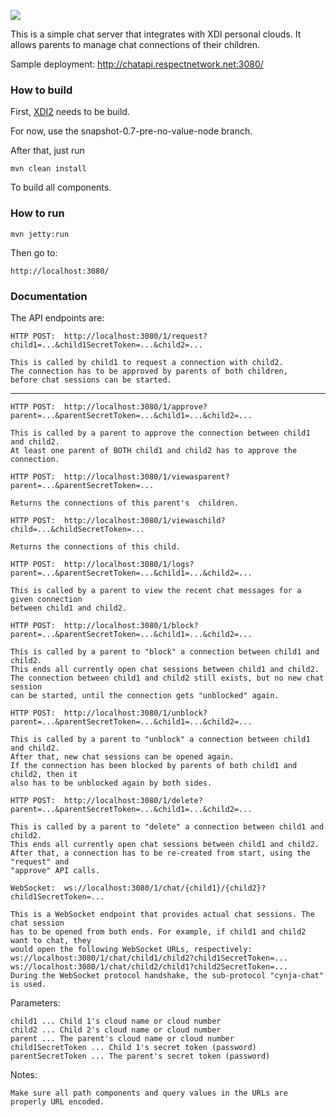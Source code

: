 <img src="http://neustarpc.github.com/neustar-clouds/images/logo.png"><br>

This is a simple chat server that integrates with XDI personal clouds.
It allows parents to manage chat connections of their children.

Sample deployment: http://chatapi.respectnetwork.net:3080/

### How to build

First, [XDI2](http://github.com/projectdanube/xdi2) needs to be build.

For now, use the snapshot-0.7-pre-no-value-node branch.

After that, just run

    mvn clean install

To build all components.

### How to run

	mvn jetty:run

Then go to:

	http://localhost:3080/

### Documentation

The API endpoints are:

	HTTP POST:  http://localhost:3080/1/request?child1=...&child1SecretToken=...&child2=...
	
	This is called by child1 to request a connection with child2.
	The connection has to be approved by parents of both children,
	before chat sessions can be started.

---

	HTTP POST:  http://localhost:3080/1/approve?parent=...&parentSecretToken=...&child1=...&child2=...
	
	This is called by a parent to approve the connection between child1 and child2.
	At least one parent of BOTH child1 and child2 has to approve the connection.
	
	HTTP POST:  http://localhost:3080/1/viewasparent?parent=...&parentSecretToken=...
	
	Returns the connections of this parent's  children.
	
	HTTP POST:  http://localhost:3080/1/viewaschild?child=...&childSecretToken=...
	
	Returns the connections of this child.
	
	HTTP POST:  http://localhost:3080/1/logs?parent=...&parentSecretToken=...&child1=...&child2=...
	
	This is called by a parent to view the recent chat messages for a given connection
	between child1 and child2.
	
	HTTP POST:  http://localhost:3080/1/block?parent=...&parentSecretToken=...&child1=...&child2=...
	
	This is called by a parent to "block" a connection between child1 and child2.
	This ends all currently open chat sessions between child1 and child2.
	The connection between child1 and child2 still exists, but no new chat session
	can be started, until the connection gets "unblocked" again.

	HTTP POST:  http://localhost:3080/1/unblock?parent=...&parentSecretToken=...&child1=...&child2=...
	
	This is called by a parent to "unblock" a connection between child1 and child2.
	After that, new chat sessions can be opened again.
	If the connection has been blocked by parents of both child1 and child2, then it
	also has to be unblocked again by both sides.

	HTTP POST:  http://localhost:3080/1/delete?parent=...&parentSecretToken=...&child1=...&child2=...
	
	This is called by a parent to "delete" a connection between child1 and child2.
	This ends all currently open chat sessions between child1 and child2.
	After that, a connection has to be re-created from start, using the "request" and
	"approve" API calls.

	WebSocket:  ws://localhost:3080/1/chat/{child1}/{child2}?child1SecretToken=...
	
	This is a WebSocket endpoint that provides actual chat sessions. The chat session
	has to be opened from both ends. For example, if child1 and child2 want to chat, they
	would open the following WebSocket URLs, respectively:
	ws://localhost:3080/1/chat/child1/child2?child1SecretToken=...
	ws://localhost:3080/1/chat/child2/child1?child2SecretToken=...
	During the WebSocket protocol handshake, the sub-protocol "cynja-chat" is used.

Parameters:

	child1 ... Child 1's cloud name or cloud number
	child2 ... Child 2's cloud name or cloud number
	parent ... The parent's cloud name or cloud number
	child1SecretToken ... Child 1's secret token (password)
	parentSecretToken ... The parent's secret token (password)

Notes:

	Make sure all path components and query values in the URLs are properly URL encoded.
